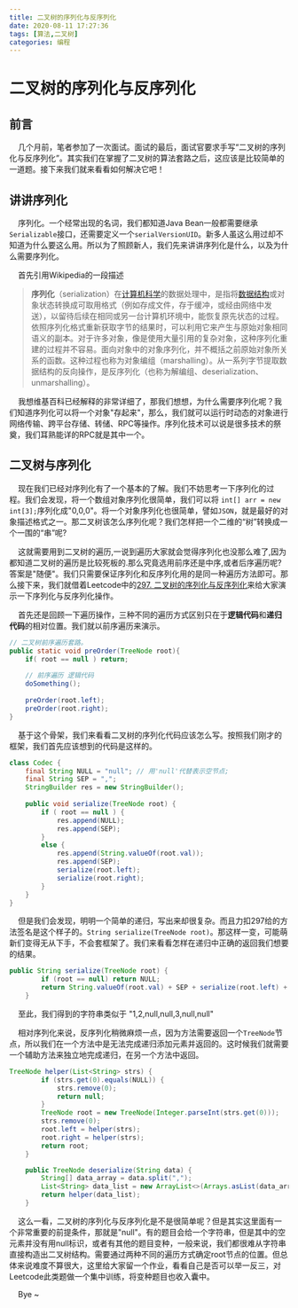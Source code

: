 ```yaml
---
title: 二叉树的序列化与反序列化
date: 2020-08-11 17:27:36
tags: [算法,二叉树]
categories: 编程
---
```


# 二叉树的序列化与反序列化

## 前言

&nbsp;&nbsp;&nbsp;&nbsp;几个月前，笔者参加了一次面试。面试的最后，面试官要求手写“二叉树的序列化与反序列化”。其实我们在掌握了二叉树的算法套路之后，这应该是比较简单的一道题。接下来我们就来看看如何解决它吧！

## 讲讲序列化

&nbsp;&nbsp;&nbsp;&nbsp;序列化。一个经常出现的名词，我们都知道Java Bean一般都需要继承`Serializable`接口，还需要定义一个`serialVersionUID`。新多人虽这么用过却不知道为什么要这么用。所以为了照顾新人，我们先来讲讲序列化是什么，以及为什么需要序列化。

&nbsp;&nbsp;&nbsp;&nbsp;首先引用Wikipedia的一段描述
> **序列化**（serialization）在[计算机科学](https://zh.wikipedia.org/wiki/%E8%A8%88%E7%AE%97%E6%A9%9F%E7%A7%91%E5%AD%B8 "计算机科学")的数据处理中，是指将[数据结构](https://zh.wikipedia.org/wiki/%E8%B3%87%E6%96%99%E7%B5%90%E6%A7%8B "数据结构")或对象状态转换成可取用格式（例如存成文件，存于缓冲，或经由网络中发送），以留待后续在相同或另一台计算机环境中，能恢复原先状态的过程。依照序列化格式重新获取字节的结果时，可以利用它来产生与原始对象相同语义的副本。对于许多对象，像是使用大量引用的复杂对象，这种序列化重建的过程并不容易。面向对象中的对象序列化，并不概括之前原始对象所关系的函数。这种过程也称为对象编组（marshalling）。从一系列字节提取数据结构的反向操作，是反序列化（也称为解编组、deserialization、unmarshalling）。


&nbsp;&nbsp;&nbsp;&nbsp;我想维基百科已经解释的非常详细了，那我们想想，为什么需要序列化呢？我们知道序列化可以将一个对象"存起来"，那么，我们就可以运行时动态的对象进行网络传输、跨平台存储、转储、RPC等操作。序列化技术可以说是很多技术的祭奠，我们耳熟能详的RPC就是其中一个。

## 二叉树与序列化

&nbsp;&nbsp;&nbsp;&nbsp;现在我们已经对序列化有了一个基本的了解。我们不妨思考一下序列化的过程。我们会发现，将一个数组对象序列化很简单，我们可以将 `int[] arr = new int[3];`序列化成"0,0,0"。将一个对象序列化也很简单，譬如`JSON`，就是最好的对象描述格式之一。那二叉树该怎么序列化呢？我们怎样把一个二维的“树”转换成一个一围的“串”呢?

&nbsp;&nbsp;&nbsp;&nbsp;这就需要用到二叉树的遍历,一说到遍历大家就会觉得序列化也没那么难了,因为都知道二叉树的遍历是比较死板的.那么究竟选用前序还是中序,或者后序遍历呢?答案是"随便"。我们只需要保证序列化和反序列化用的是同一种遍历方法即可。那么接下来，我们就借着Leetcode中的[297\. 二叉树的序列化与反序列化](https://leetcode-cn.com/problems/serialize-and-deserialize-binary-tree/)来给大家演示一下序列化与反序列化操作。


&nbsp;&nbsp;&nbsp;&nbsp;首先还是回顾一下遍历操作，三种不同的遍历方式区别只在于**逻辑代码**和**递归代码**的相对位置。我们就以前序遍历来演示。

```java
// 二叉树前序遍历套路。
public static void preOrder(TreeNode root){
    if( root == null ) return;
    
    // 前序遍历 逻辑代码
    doSomething();
    
    preOrder(root.left);
    preOrder(root.right);
}
```


&nbsp;&nbsp;&nbsp;&nbsp;基于这个骨架，我们来看看二叉树的序列化代码应该怎么写。按照我们刚才的框架，我们首先应该想到的代码是这样的。

```java
class Codec {
    final String NULL = "null"; // 用'null'代替表示空节点;
    final String SEP = ",";
    StringBuilder res = new StringBuilder();
    
    public void serialize(TreeNode root) {
        if ( root == null ) {
            res.append(NULL);
            res.append(SEP);
        }
        else {
            res.append(String.valueOf(root.val));
            res.append(SEP);
            serialize(root.left);
            serialize(root.right);
        }
    }
}
```

&nbsp;&nbsp;&nbsp;&nbsp;但是我们会发现，明明一个简单的递归，写出来却很复杂。而且力扣297给的方法签名是这个样子的。`String serialize(TreeNode root)`。那这样一变，可能萌新们变得无从下手，不会套框架了。我们来看看怎样在递归中正确的返回我们想要的结果。


```java
public String serialize(TreeNode root) {
        if (root == null) return NULL;
        return String.valueOf(root.val) + SEP + serialize(root.left) + SEP + serialize(root.right);
    }
```

&nbsp;&nbsp;&nbsp;&nbsp;至此，我们得到的字符串类似于 "1,2,null,null,3,null,null"

&nbsp;&nbsp;&nbsp;&nbsp;相对序列化来说，反序列化稍微麻烦一点，因为方法需要返回一个`TreeNode`节点，所以我们在一个方法中是无法完成递归添加元素并返回的。这时候我们就需要一个辅助方法来独立地完成递归，在另一个方法中返回。

```java
TreeNode helper(List<String> strs) {
        if (strs.get(0).equals(NULL)) {
            strs.remove(0);
            return null;
        }
        TreeNode root = new TreeNode(Integer.parseInt(strs.get(0)));
        strs.remove(0);
        root.left = helper(strs);
        root.right = helper(strs);
        return root;
    }

    public TreeNode deserialize(String data) {
        String[] data_array = data.split(",");
        List<String> data_list = new ArrayList<>(Arrays.asList(data_array));
        return helper(data_list);
    }
```


&nbsp;&nbsp;&nbsp;&nbsp;这么一看，二叉树的序列化与反序列化是不是很简单呢？但是其实这里面有一个非常重要的前提条件，那就是"null"。有的题目会给一个字符串，但是其中的空元素并没有用null标识，或者有其他的题目变种，一般来说，我们都很难从字符串直接构造出二叉树结构。需要通过两种不同的遍历方式确定root节点的位置。但总体来说难度不算很大，这里给大家留一个作业，看看自己是否可以举一反三，对Leetcode此类题做一个集中训练，将变种题目也收入囊中。

&nbsp;&nbsp;&nbsp;&nbsp;Bye ~ 






